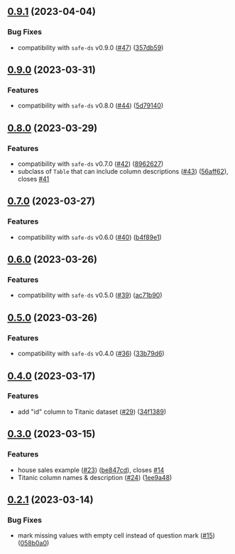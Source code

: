 ## [0.9.1](https://github.com/Safe-DS/Stdlib-Examples/compare/v0.9.0...v0.9.1) (2023-04-04)


### Bug Fixes

* compatibility with `safe-ds` v0.9.0 ([#47](https://github.com/Safe-DS/Stdlib-Examples/issues/47)) ([357db59](https://github.com/Safe-DS/Stdlib-Examples/commit/357db59bb8bd10523873d74906579920a67caef8))

## [0.9.0](https://github.com/Safe-DS/Stdlib-Examples/compare/v0.8.0...v0.9.0) (2023-03-31)


### Features

* compatibility with `safe-ds` v0.8.0 ([#44](https://github.com/Safe-DS/Stdlib-Examples/issues/44)) ([5d79140](https://github.com/Safe-DS/Stdlib-Examples/commit/5d79140fc5ad3ba3b96002719f7df56dc507ebdf))

## [0.8.0](https://github.com/Safe-DS/Stdlib-Examples/compare/v0.7.0...v0.8.0) (2023-03-29)


### Features

* compatibility with `safe-ds` v0.7.0 ([#42](https://github.com/Safe-DS/Stdlib-Examples/issues/42)) ([8962627](https://github.com/Safe-DS/Stdlib-Examples/commit/8962627e4e692906501ea5b0fc84d191a4290900))
* subclass of `Table` that can include column descriptions ([#43](https://github.com/Safe-DS/Stdlib-Examples/issues/43)) ([56aff62](https://github.com/Safe-DS/Stdlib-Examples/commit/56aff6212f306973d21aecaa8600a8dd2b2fe3c7)), closes [#41](https://github.com/Safe-DS/Stdlib-Examples/issues/41)

## [0.7.0](https://github.com/Safe-DS/Stdlib-Examples/compare/v0.6.0...v0.7.0) (2023-03-27)


### Features

* compatibility with `safe-ds` v0.6.0 ([#40](https://github.com/Safe-DS/Stdlib-Examples/issues/40)) ([b4f89e1](https://github.com/Safe-DS/Stdlib-Examples/commit/b4f89e1d5b842caaa77cf8c445d2ce4f6c1f67d4))

## [0.6.0](https://github.com/Safe-DS/Stdlib-Examples/compare/v0.5.0...v0.6.0) (2023-03-26)


### Features

* compatibility with `safe-ds` v0.5.0 ([#39](https://github.com/Safe-DS/Stdlib-Examples/issues/39)) ([ac71b90](https://github.com/Safe-DS/Stdlib-Examples/commit/ac71b90404c072e1e511f79114f25332ee4348dc))

## [0.5.0](https://github.com/Safe-DS/Stdlib-Examples/compare/v0.4.0...v0.5.0) (2023-03-26)


### Features

* compatibility with `safe-ds` v0.4.0 ([#36](https://github.com/Safe-DS/Stdlib-Examples/issues/36)) ([33b79d6](https://github.com/Safe-DS/Stdlib-Examples/commit/33b79d6fcd136ae2d22ac976897630087c3bebe5))

## [0.4.0](https://github.com/Safe-DS/Stdlib-Examples/compare/v0.3.0...v0.4.0) (2023-03-17)


### Features

* add "id" column to Titanic dataset ([#29](https://github.com/Safe-DS/Stdlib-Examples/issues/29)) ([34f1389](https://github.com/Safe-DS/Stdlib-Examples/commit/34f1389142658c95e860715b29c4261dee52b61a))

## [0.3.0](https://github.com/Safe-DS/Stdlib-Examples/compare/v0.2.1...v0.3.0) (2023-03-15)


### Features

* house sales example ([#23](https://github.com/Safe-DS/Stdlib-Examples/issues/23)) ([be847cd](https://github.com/Safe-DS/Stdlib-Examples/commit/be847cdb807b133f0341c366933e92d1a7d22446)), closes [#14](https://github.com/Safe-DS/Stdlib-Examples/issues/14)
* Titanic column names & description ([#24](https://github.com/Safe-DS/Stdlib-Examples/issues/24)) ([1ee9a48](https://github.com/Safe-DS/Stdlib-Examples/commit/1ee9a482f7d7f54b36d21ce53c5dbfa3299fece8))

## [0.2.1](https://github.com/Safe-DS/Stdlib-Examples/compare/v0.2.0...v0.2.1) (2023-03-14)


### Bug Fixes

* mark missing values with empty cell instead of question mark ([#15](https://github.com/Safe-DS/Stdlib-Examples/issues/15)) ([058b0a0](https://github.com/Safe-DS/Stdlib-Examples/commit/058b0a051b5a6efd971d9ad995a26fb6437a420b))
